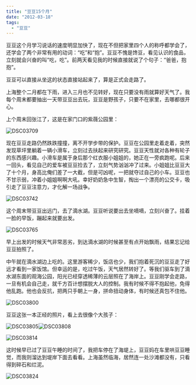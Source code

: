 ```yaml
---
title: "豆豆15个月"
date: "2012-03-18"
tags: 
  - "豆豆"
---
```


豆豆这个月学习说话的速度明显加快了，现在不但把家里四个人的称呼都学会了，还学会了两个非常有用的动词：“吃”和“抱”。豆豆不愧是馋豆，看见认识的食品，立刻就会兴奋的叫“吃，吃”。前两天看见我的时候直接就说了个句子：“爸爸，抱抱”。

豆豆可以直接从坐这的状态直接站起来了，算是正式会走路了。

上海整个二月都在下雨，进入三月也不见转好，现在只要没有雨就算好天气了。我每个周末都要抽出一天带豆豆出去玩，豆豆是野孩子，只要不在家里，去哪都很开心。

上个周末回张江了，这是在家门口的紫薇公园里：

![DSC03709](images/dsc03709.jpg "DSC03709")

现在豆豆走路仍然跌跌撞撞，离不开学步带的保护。豆豆在公园里走着走着，突然发现草坪里躺着一辆小滑车，立刻过去扶起来研究研究。豆豆天性就对各种有轮子的东西感兴趣。小滑车是属于身后那个红衣服小姐姐的，她正在一旁疯跑呢。后来一回头，看见自己的爱车被豆豆捡去了，立刻气势汹汹冲了过来。小姐姐比豆豆大了十个月，身高比俺们差了一大截，但是可凶呢，一把就夺过自己的小车。豆豆也不甘示弱，冲着小姐姐啊啊大吼。幸好奶奶急中生智，掏出一个漂亮的公交卡，吸引走了豆豆注意力，才化解一场战争。

![DSC03742](images/dsc03742.jpg "DSC03742")

这个周末带豆豆出远门，去了滴水湖。豆豆听说要出去坐嘀嘀，立刻兴奋了。挂着一脸的早饭，蹦起来就要出发。

![DSC03765](images/dsc03765.jpg "DSC03765")

早上出发的时候天气非常恶劣，到达滴水湖的时候甚至有点开始飘雨，结果忘记给豆豆拍照了。

中午就在滴水湖边上吃的。这里游客稀少，饭店也少，我们抱着死沉的豆豆走了好远才看到一家饭馆。但幸运的是，吃过午饭，天气居然转好了。等我们驱车到了滴水湖东面的观海公园，阳光已经穿透稀薄的云层照在了海岸上。豆豆刚学会走路，一旦有机会自己走，就千方百计想摆脱大人的控制。我有时候不得不抱起他，免得他乱跑。他也会反抗，把两只手朝上一身，拼命扭动身体，有时候还真包不住他。

![DSC03800](images/dsc03800.jpg "DSC03800")

豆豆这张一本正经的照片，看上去很像个大孩子：

![DSC03805](images/dsc03805.jpg "DSC03805")![DSC03808](images/dsc03808.jpg "DSC03808")

![DSC03814](images/dsc03814.jpg "DSC03814")

这时候早已过了豆豆午睡的时间了，我把车停在了海堤上，豆豆妈在车里哄豆豆睡觉，而我则溜达到堤岸下面去看看。上海虽然临海，居然连一处沙滩都没有，只看得到碎石和烂泥。

![DSC03824](images/dsc03824.jpg "DSC03824")
